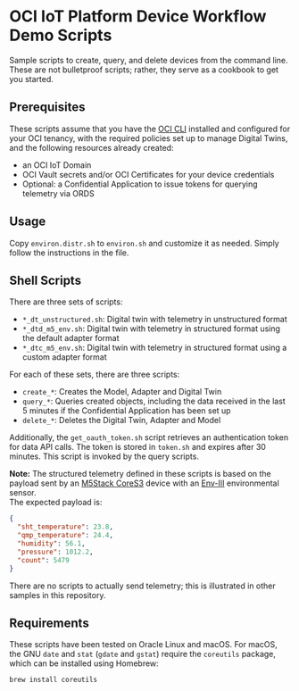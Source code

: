 # OCI IoT Platform Device Workflow Demo Scripts

Sample scripts to create, query, and delete devices from the command line. These are not
bulletproof scripts; rather, they serve as a cookbook to get you started.

## Prerequisites

These scripts assume that you have the
[OCI CLI](https://docs.oracle.com/en-us/iaas/Content/API/Concepts/cliconcepts.htm)
installed and configured for your OCI tenancy, with the required policies set up to
manage Digital Twins, and the following resources already created:

- an OCI IoT Domain
- OCI Vault secrets and/or OCI Certificates for your device credentials
- Optional: a Confidential Application to issue tokens for querying telemetry via ORDS

## Usage

Copy `environ.distr.sh` to `environ.sh` and customize it as needed. Simply follow the
instructions in the file.

## Shell Scripts

There are three sets of scripts:

- `*_dt_unstructured.sh`: Digital twin with telemetry in unstructured format
- `*_dtd_m5_env.sh`: Digital twin with telemetry in structured format using the default
  adapter format
- `*_dtc_m5_env.sh`: Digital twin with telemetry in structured format using a custom
  adapter format

For each of these sets, there are three scripts:

- `create_*`: Creates the Model, Adapter and Digital Twin
- `query_*`: Queries created objects, including the data received in the last 5 minutes
  if the Confidential Application has been set up
- `delete_*`: Deletes the Digital Twin, Adapter and Model

Additionally, the `get_oauth_token.sh` script retrieves an authentication token for data
API calls. The token is stored in `token.sh` and expires after 30 minutes.
This script is invoked by the query scripts.

**Note:** The structured telemetry defined in these scripts is based on the payload sent
by an [M5Stack CoreS3](https://docs.m5stack.com/en/core/CoreS3) device with an
[Env-III](https://docs.m5stack.com/en/unit/envIII) environmental sensor.  
The expected payload is:

```json
{
  "sht_temperature": 23.8,
  "qmp_temperature": 24.4,
  "humidity": 56.1,
  "pressure": 1012.2,
  "count": 5479
}
```

There are no scripts to actually send telemetry; this is illustrated in other samples in
this repository.

## Requirements

These scripts have been tested on Oracle Linux and macOS. For macOS, the GNU `date` and
`stat` (`gdate` and `gstat`) require the `coreutils` package, which can be installed using
Homebrew:

```bash
brew install coreutils
```
